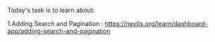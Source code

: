 Today's task is to learn about:

1.Adding Search and Pagination : https://nextjs.org/learn/dashboard-app/adding-search-and-pagination